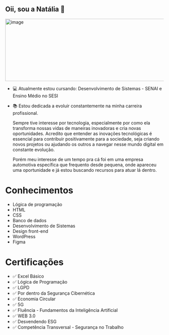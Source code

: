 ## Oii, sou a Natália 🥰

<img width="792" height="198" alt="image" src="https://github.com/user-attachments/assets/1a9c0da7-682b-4e02-9a26-0c88211e145f" />



- 💻 Atualmente estou cursando: Desenvolvimento de Sistemas - SENAI e Ensino Médio no SESI
- 📚 Estou dedicada a evoluir constantemente na minha carreira profissional.


  Sempre tive interesse por tecnologia, especialmente por como ela transforma nossas vidas de maneiras inovadoras e cria novas oportunidades. 
  Acredito que entender as inovações tecnológicas é essencial para contribuir positivamente para a sociedade, seja criando novos projetos ou 
  ajudando os outros a navegar nesse mundo digital em constante evolução.

  Porém meu interesse de um tempo pra cá foi em uma empresa automotiva específica que frequento desde pequena, onde apareceu uma oportunidade e já estou buscando recursos     para atuar lá dentro.



 # Conhecimentos
 - Lógica de programação
 - HTML
 - CSS
 - Banco de dados
 - Desenvolvimento de Sistemas
 - Design front-end
 - WordPress
 - Figma
  
# Certificações
- ✅ Excel Básico
- ✅ Lógica de Programação
- ✅ LGPD
- ✅ Por dentro da Segurança Cibernética
- ✅ Economia Circular
- ✅ 5G
- ✅ Fluência - Fundamentos da Inteligência Artificial
- ✅ WEB 3.0
- ✅ Desvendendo ESG
- ✅ Competência Transversal - Segurança no Trabalho
